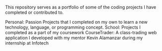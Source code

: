 This repository serves as a portfolio of some of the coding projects I have completed or contributed to. 

  Personal: Passion Projects that I completed on my own to learn a new technology, language, or programming concept. 
  School: Projects I completed as a part of my coursework
  CourseTrader: A class-trading web application I developed with my mentor Kevin Alamanzar during my internship at Infotech
